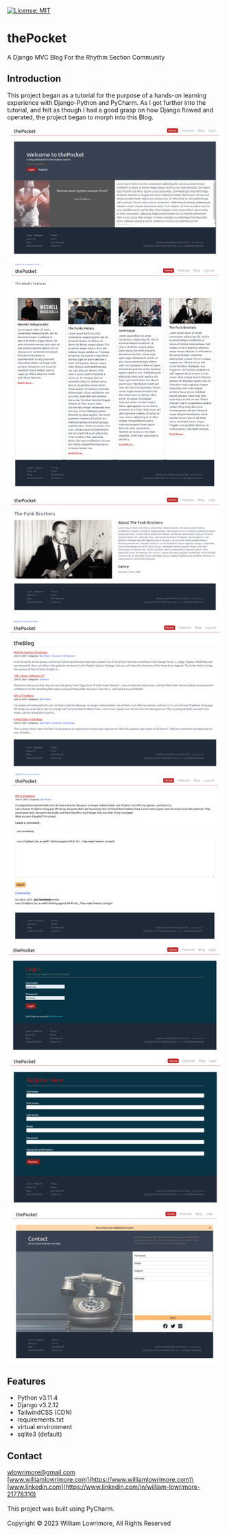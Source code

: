 [![License: MIT](https://img.shields.io/badge/License-MIT-darkred.svg)](https://opensource.org/licenses/MIT)
# thePocket

A Django MVC Blog For the Rhythm Section Community

## Introduction

This project began as a tutorial for the purpose of a hands-on learning experience with Django-Python and PyCharm.
As I got further into the tutorial, and felt as though I had a good grasp on how Django flowed and operated, the project
began to morph into this Blog.

![Home Page](readme_images/home_page.png)
![Features Page](readme_images/features_page.png)
![Features Detail Page](readme_images/features_detail_page.png)
![Blog Page](readme_images/blog_page.png)
![Blog Details Page](readme_images/blog_details_page.png)
![Login Page](readme_images/login_page.png)
![Register Page](readme_images/register_page.png)
![Contact Page](readme_images/contact_page.png)

## Features
* Python v3.11.4
* Django v3.2.12
* TailwindCSS (CDN)
* requirements.txt
* virtual environment
* sqlite3 (default)

## Contact
[wlowrimore@gmail.com](mailto://wlowrimore@gmail.com)\
[www.williamlowrimore.com](https://www.williamlowrimore.com)\
[www.linkedin.com](https://www.linkedin.com/in/william-lowrimore-21778310)
</br>
</br>
This project was built using PyCharm.
</br>
</br>
Copyright &copy; 2023 William Lowrimore, All Rights Reserved 